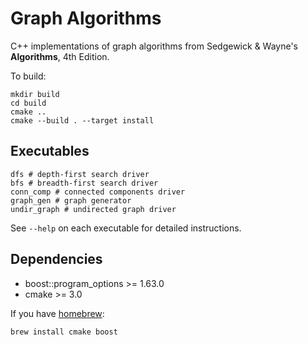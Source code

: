 # Graph Algorithms

C++ implementations of graph algorithms from Sedgewick & Wayne's **Algorithms**, 4th Edition.

To build:

    mkdir build
    cd build
    cmake ..
    cmake --build . --target install

## Executables

    dfs # depth-first search driver
    bfs # breadth-first search driver
    conn_comp # connected components driver
    graph_gen # graph generator
    undir_graph # undirected graph driver

See `--help` on each executable for detailed instructions.
  
## Dependencies

- boost::program\_options >= 1.63.0
- cmake >= 3.0

If you have [homebrew](https://brew.sh):

    brew install cmake boost
